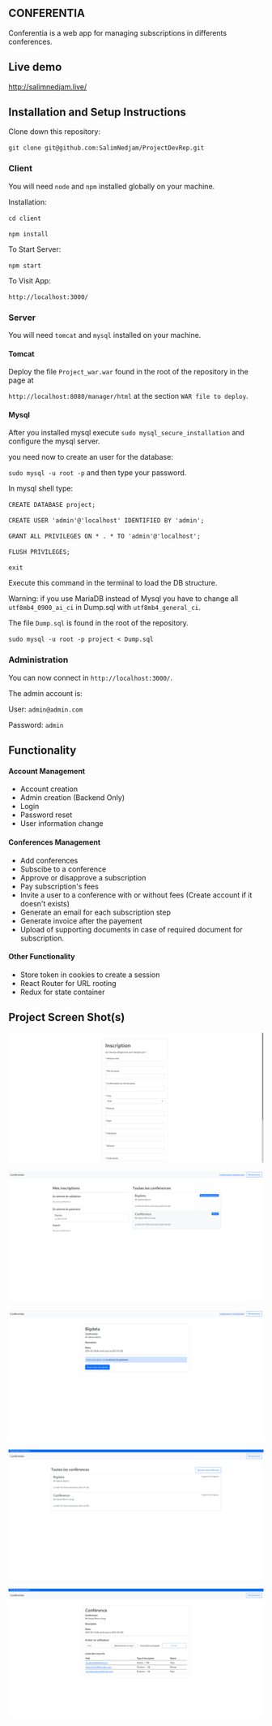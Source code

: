 ## CONFERENTIA

Conferentia is a web app for managing subscriptions in differents conferences.

## Live demo

http://salimnedjam.live/

## Installation and Setup Instructions

Clone down this repository:

`git clone git@github.com:SalimNedjam/ProjectDevRep.git`

### Client

You will need `node` and `npm` installed globally on your machine.

Installation:

`cd client`

`npm install`

To Start Server:

`npm start`

To Visit App:

`http://localhost:3000/`

### Server

You will need `tomcat` and `mysql` installed on your machine.

#### Tomcat

Deploy the file `Project_war.war` found in the root of the repository in the page at

`http://localhost:8080/manager/html` at the section `WAR file to deploy`.

#### Mysql

After you installed mysql execute `sudo mysql_secure_installation` and configure the mysql server.

you need now to create an user for the database:

`sudo mysql -u root -p` and then type your password.

In mysql shell type:

`CREATE DATABASE project;`

`CREATE USER 'admin'@'localhost' IDENTIFIED BY 'admin';`

`GRANT ALL PRIVILEGES ON * . * TO 'admin'@'localhost';`

`FLUSH PRIVILEGES;`

`exit`

Execute this command in the terminal to load the DB structure.

Warning: if you use MariaDB instead of Mysql you have to change all `utf8mb4_0900_ai_ci` in Dump.sql with `utf8mb4_general_ci`.

The file `Dump.sql` is found in the root of the repository.

`sudo mysql -u root -p project < Dump.sql`

### Administration

You can now connect in `http://localhost:3000/`.

The admin account is:

User:  `admin@admin.com`

Password: `admin`

## Functionality

#### Account Management

- Account creation
- Admin creation (Backend Only)
- Login
- Password reset
- User information change

#### Conferences Management

* Add conferences
* Subscibe to a conference
* Approve or disapprove a subscription
* Pay subscription's fees
* Invite a user to a conference with or without fees (Create account if it doesn't exists)
* Generate an email for each subscription step
* Generate invoice after the payement
* Upload of supporting documents in case of required document for subscription.

#### Other Functionality

* Store token in cookies to create a session
* React Router for URL rooting
* Redux for state container

## Project Screen Shot(s)

<p align="center">
	<img src="JEE-CreateAccount.png" alt="Image" />
</p>


<p align="center">
	<img src="JEE-UserConf.png" alt="Image" />
</p>


<p align="center">
	<img src="JEE-StatusConf.png" alt="Image" />
</p>

<p align="center">
	<img src="JEE-AdminConf.png" alt="Image" />
</p>


<p align="center">
	<img src="JEE-ManageConf.png" alt="Image" />
</p>
